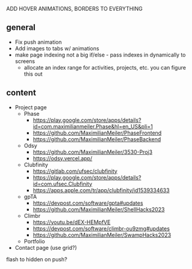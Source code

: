 ADD HOVER ANIMATIONS, BORDERS TO EVERYTHING

## general
- Fix push animation
- Add images to tabs w/ animations
- make page indexing not a big if/else - pass indexes in dynamically to screens
  - allocate an index range for activities, projects, etc. you can figure this out

## content
- Project page
  - Phase
    - https://play.google.com/store/apps/details?id=com.maximilianmeiler.Phase&hl=en_US&pli=1
    - https://github.com/MaximilianMeiler/PhaseFrontend
    - https://github.com/MaximilianMeiler/PhaseBackend
  - Odsy
    - https://github.com/MaximilianMeiler/3530-Proj3
    - https://odsy.vercel.app/
  - Clubfinity
    - https://gitlab.com/ufsec/clubfinity
    - https://play.google.com/store/apps/details?id=com.ufsec.Clubfinity
    - https://apps.apple.com/tr/app/clubfinity/id1539334633
  - gpTA
    - https://devpost.com/software/gpta#updates
    - https://github.com/MaximilianMeiler/ShellHacks2023
  - Climbr
    - https://youtu.be/dEX-HEMpfVE
    - https://devpost.com/software/climbr-ou9zmg#updates
    - https://github.com/MaximilianMeiler/SwampHacks2023
  - Portfolio
- Contact page (use grid?)

flash to hidden on push?